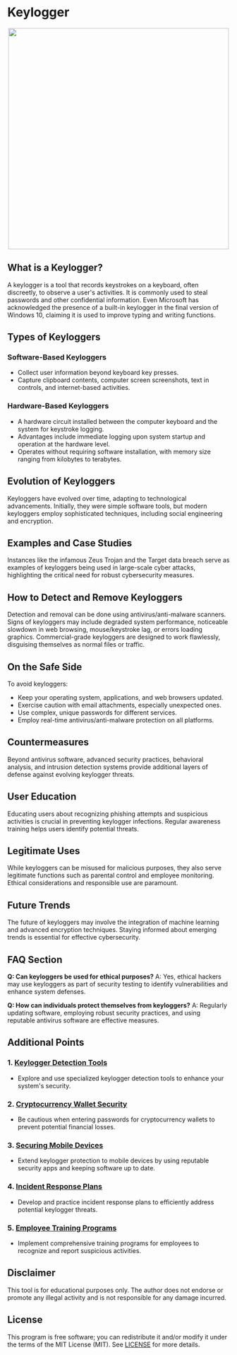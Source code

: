 # Keylogger

<p align="center">
  <img src="https://cdn.discordapp.com/attachments/787260295860191254/1005556601823952946/logo.png" width=500/>
</p>

## What is a Keylogger?

A keylogger is a tool that records keystrokes on a keyboard, often discreetly, to observe a user's activities. It is commonly used to steal passwords and other confidential information. Even Microsoft has acknowledged the presence of a built-in keylogger in the final version of Windows 10, claiming it is used to improve typing and writing functions.

## Types of Keyloggers

### Software-Based Keyloggers
- Collect user information beyond keyboard key presses.
- Capture clipboard contents, computer screen screenshots, text in controls, and internet-based activities.

### Hardware-Based Keyloggers
- A hardware circuit installed between the computer keyboard and the system for keystroke logging.
- Advantages include immediate logging upon system startup and operation at the hardware level.
- Operates without requiring software installation, with memory size ranging from kilobytes to terabytes.

## Evolution of Keyloggers

Keyloggers have evolved over time, adapting to technological advancements. Initially, they were simple software tools, but modern keyloggers employ sophisticated techniques, including social engineering and encryption.

## Examples and Case Studies

Instances like the infamous Zeus Trojan and the Target data breach serve as examples of keyloggers being used in large-scale cyber attacks, highlighting the critical need for robust cybersecurity measures.

## How to Detect and Remove Keyloggers

Detection and removal can be done using antivirus/anti-malware scanners. Signs of keyloggers may include degraded system performance, noticeable slowdown in web browsing, mouse/keystroke lag, or errors loading graphics. Commercial-grade keyloggers are designed to work flawlessly, disguising themselves as normal files or traffic.

## On the Safe Side

To avoid keyloggers:
- Keep your operating system, applications, and web browsers updated.
- Exercise caution with email attachments, especially unexpected ones.
- Use complex, unique passwords for different services.
- Employ real-time antivirus/anti-malware protection on all platforms.

## Countermeasures

Beyond antivirus software, advanced security practices, behavioral analysis, and intrusion detection systems provide additional layers of defense against evolving keylogger threats.

## User Education

Educating users about recognizing phishing attempts and suspicious activities is crucial in preventing keylogger infections. Regular awareness training helps users identify potential threats.

## Legitimate Uses

While keyloggers can be misused for malicious purposes, they also serve legitimate functions such as parental control and employee monitoring. Ethical considerations and responsible use are paramount.

## Future Trends

The future of keyloggers may involve the integration of machine learning and advanced encryption techniques. Staying informed about emerging trends is essential for effective cybersecurity.

## FAQ Section

**Q: Can keyloggers be used for ethical purposes?**
A: Yes, ethical hackers may use keyloggers as part of security testing to identify vulnerabilities and enhance system defenses.

**Q: How can individuals protect themselves from keyloggers?**
A: Regularly updating software, employing robust security practices, and using reputable antivirus software are effective measures.

## Additional Points

### 1. [Keylogger Detection Tools](#)
- Explore and use specialized keylogger detection tools to enhance your system's security.

### 2. [Cryptocurrency Wallet Security](#)
- Be cautious when entering passwords for cryptocurrency wallets to prevent potential financial losses.

### 3. [Securing Mobile Devices](#)
- Extend keylogger protection to mobile devices by using reputable security apps and keeping software up to date.

### 4. [Incident Response Plans](#)
- Develop and practice incident response plans to efficiently address potential keylogger threats.

### 5. [Employee Training Programs](#)
- Implement comprehensive training programs for employees to recognize and report suspicious activities.

## Disclaimer

This tool is for educational purposes only. The author does not endorse or promote any illegal activity and is not responsible for any damage incurred.

## License

This program is free software; you can redistribute it and/or modify it under the terms of the MIT License (MIT). See [LICENSE](LICENSE) for more details.
